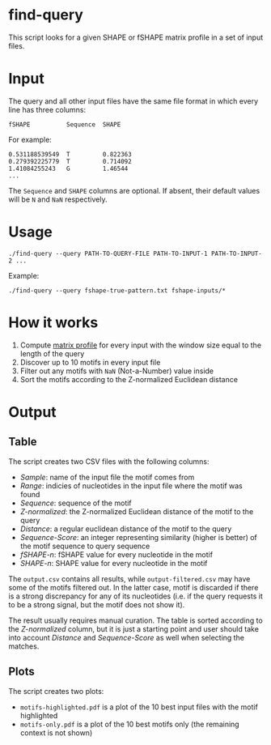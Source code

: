 # find-query

This script looks for a given SHAPE or fSHAPE matrix profile in a set of input files.

# Input

The query and all other input files have the same file format in which every line has three columns:

```
fSHAPE          Sequence  SHAPE
```

For example:

```
0.531188539549  T         0.822363
0.279392225779  T         0.714092
1.41084255243   G         1.46544
...
```

The `Sequence` and `SHAPE` columns are optional. If absent, their default values will be `N` and `NaN` respectively.

# Usage

```
./find-query --query PATH-TO-QUERY-FILE PATH-TO-INPUT-1 PATH-TO-INPUT-2 ...
```

Example:

```
./find-query --query fshape-true-pattern.txt fshape-inputs/*
```

# How it works

1. Compute [matrix profile](https://pypi.org/project/matrixprofile/) for every input with the window size equal to the length of the query
2. Discover up to 10 motifs in every input file
3. Filter out any motifs with `NaN` (Not-a-Number) value inside
4. Sort the motifs according to the Z-normalized Euclidean distance

# Output

## Table

The script creates two CSV files with the following columns:

- *Sample*: name of the input file the motif comes from
- *Range*: indicies of nucleotides in the input file where the motif was found
- *Sequence*: sequence of the motif
- *Z-normalized*: the Z-normalized Euclidean distance of the motif to the query
- *Distance*: a regular euclidean distance of the motif to the query
- *Sequence-Score*: an integer representing similarity (higher is better) of the motif sequence to query sequence
- *fSHAPE-n*: fSHAPE value for every nucleotide in the motif
- *SHAPE-n*: SHAPE value for every nucleotide in the motif

The `output.csv` contains all results, while `output-filtered.csv` may have some of the motifs filtered out. In the latter case, motif is discarded if there is a strong discrepancy for any of its nucleotides (i.e. if the query requests it to be a strong signal, but the motif does not show it). 

The result usually requires manual curation. The table is sorted according to the *Z-normalized* column, but it is just a starting point and user should take into account *Distance* and *Sequence-Score* as well when selecting the matches.

## Plots

The script creates two plots:

- `motifs-highlighted.pdf` is a plot of the 10 best input files with the motif highlighted
- `motifs-only.pdf` is a plot of the 10 best motifs only (the remaining context is not shown)